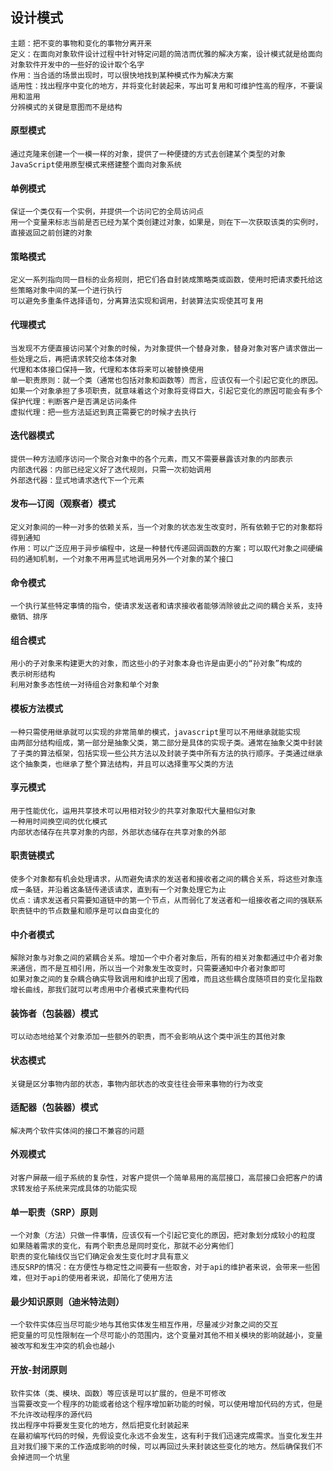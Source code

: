 ## 设计模式

```
主题：把不变的事物和变化的事物分离开来
定义：在面向对象软件设计过程中针对特定问题的简洁而优雅的解决方案，设计模式就是给面向对象软件开发中的一些好的设计取个名字
作用：当合适的场景出现时，可以很快地找到某种模式作为解决方案
适用性：找出程序中变化的地方，并将变化封装起来，写出可复用和可维护性高的程序，不要误用和滥用
分辨模式的关键是意图而不是结构
```

#### 原型模式

```
通过克隆来创建一个一模一样的对象，提供了一种便捷的方式去创建某个类型的对象
JavaScript使用原型模式来搭建整个面向对象系统
```

#### 单例模式

```
保证一个类仅有一个实例，并提供一个访问它的全局访问点
用一个变量来标志当前是否已经为某个类创建过对象，如果是，则在下一次获取该类的实例时，直接返回之前创建的对象
```

#### 策略模式

```
定义一系列指向同一目标的业务规则，把它们各自封装成策略类或函数，使用时把请求委托给这些策略对象中间的某一个进行执行
可以避免多重条件选择语句，分离算法实现和调用，封装算法实现使其可复用
```

#### 代理模式

```
当发现不方便直接访问某个对象的时候，为对象提供一个替身对象，替身对象对客户请求做出一些处理之后，再把请求转交给本体对象
代理和本体接口保持一致，代理和本体将来可以被替换使用
单一职责原则：就一个类（通常也包括对象和函数等）而言，应该仅有一个引起它变化的原因。如果一个对象承担了多项职责，就意味着这个对象将变得巨大，引起它变化的原因可能会有多个
保护代理：判断客户是否满足访问条件
虚拟代理：把一些方法延迟到真正需要它的时候才去执行
```

#### 迭代器模式

```
提供一种方法顺序访问一个聚合对象中的各个元素，而又不需要暴露该对象的内部表示
内部迭代器：内部已经定义好了迭代规则，只需一次初始调用
外部迭代器：显式地请求迭代下一个元素
```

#### 发布—订阅（观察者）模式

```
定义对象间的一种一对多的依赖关系，当一个对象的状态发生改变时，所有依赖于它的对象都将得到通知
作用：可以广泛应用于异步编程中，这是一种替代传递回调函数的方案；可以取代对象之间硬编码的通知机制，一个对象不用再显式地调用另外一个对象的某个接口
```

#### 命令模式

```
一个执行某些特定事情的指令，使请求发送者和请求接收者能够消除彼此之间的耦合关系，支持撤销、排序
```

#### 组合模式

```
用小的子对象来构建更大的对象，而这些小的子对象本身也许是由更小的“孙对象”构成的
表示树形结构
利用对象多态性统一对待组合对象和单个对象
```

#### 模板方法模式

```
一种只需使用继承就可以实现的非常简单的模式，javascript里可以不用继承就能实现
由两部分结构组成，第一部分是抽象父类，第二部分是具体的实现子类。通常在抽象父类中封装了子类的算法框架，包括实现一些公共方法以及封装子类中所有方法的执行顺序。子类通过继承这个抽象类，也继承了整个算法结构，并且可以选择重写父类的方法
```

#### 享元模式

```
用于性能优化，运用共享技术可以用相对较少的共享对象取代大量相似对象
一种用时间换空间的优化模式
内部状态储存在共享对象的内部，外部状态储存在共享对象的外部
```

#### 职责链模式

```
使多个对象都有机会处理请求，从而避免请求的发送者和接收者之间的耦合关系，将这些对象连成一条链，并沿着这条链传递该请求，直到有一个对象处理它为止
优点：请求发送者只需要知道链中的第一个节点，从而弱化了发送者和一组接收者之间的强联系
职责链中的节点数量和顺序是可以自由变化的
```

#### 中介者模式

```
解除对象与对象之间的紧耦合关系。增加一个中介者对象后，所有的相关对象都通过中介者对象来通信，而不是互相引用，所以当一个对象发生改变时，只需要通知中介者对象即可
如果对象之间的复杂耦合确实导致调用和维护出现了困难，而且这些耦合度随项目的变化呈指数增长曲线，那我们就可以考虑用中介者模式来重构代码
```

#### 装饰者（包装器）模式

```
可以动态地给某个对象添加一些额外的职责，而不会影响从这个类中派生的其他对象
```

#### 状态模式

```
关键是区分事物内部的状态，事物内部状态的改变往往会带来事物的行为改变
```

#### 适配器（包装器）模式

```
解决两个软件实体间的接口不兼容的问题
```

#### 外观模式

```
对客户屏蔽一组子系统的复杂性，对客户提供一个简单易用的高层接口，高层接口会把客户的请求转发给子系统来完成具体的功能实现
```

#### 单一职责（SRP）原则

```
一个对象（方法）只做一件事情，应该仅有一个引起它变化的原因，把对象划分成较小的粒度
如果随着需求的变化，有两个职责总是同时变化，那就不必分离他们
职责的变化轴线仅当它们确定会发生变化时才具有意义
违反SRP的情况：在方便性与稳定性之间要有一些取舍，对于api的维护者来说，会带来一些困难，但对于api的使用者来说，却简化了使用方法
```

#### 最少知识原则（迪米特法则）

```
一个软件实体应当尽可能少地与其他实体发生相互作用，尽量减少对象之间的交互
把变量的可见性限制在一个尽可能小的范围内，这个变量对其他不相关模块的影响就越小，变量被改写和发生冲突的机会也越小
```

#### 开放-封闭原则

```
软件实体（类、模块、函数）等应该是可以扩展的，但是不可修改
当需要改变一个程序的功能或者给这个程序增加新功能的时候，可以使用增加代码的方式，但是不允许改动程序的源代码
找出程序中将要发生变化的地方，然后把变化封装起来
在最初编写代码的时候，先假设变化永远不会发生，这有利于我们迅速完成需求。当变化发生并且对我们接下来的工作造成影响的时候，可以再回过头来封装这些变化的地方。然后确保我们不会掉进同一个坑里
```

